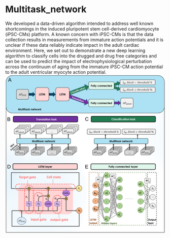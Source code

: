 # Multitask_network

We developed a data-driven algorithm intended to address well known shortcomings in the induced pluripotent stem cell-derived cardiomyocyte (iPSC-CMs) platform.  A known concern with iPSC-CMs is that the data collection results in measurements from immature action potentials and it is unclear if these data reliably indicate impact in the adult cardiac environment.  Here, we set out to demonstrate a new deep learning algorithm to classify cells into the drugged and drug free categories and can be used to predict the impact of electrophysiological perturbation across the continuum of aging from the immature iPSC-CM action potential to the adult ventricular myocyte action potential. 
![Alt text](results/Fig2/Fig2.png)
